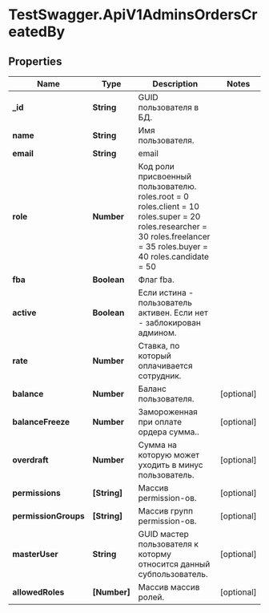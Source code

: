 # TestSwagger.ApiV1AdminsOrdersCreatedBy

## Properties

Name | Type | Description | Notes
------------ | ------------- | ------------- | -------------
**_id** | **String** | GUID пользователя в БД. | 
**name** | **String** | Имя пользователя. | 
**email** | **String** | email | 
**role** | **Number** | Код роли присвоенный пользователю.    roles.root &#x3D; 0    roles.client &#x3D; 10    roles.super &#x3D; 20    roles.researcher &#x3D; 30    roles.freelancer &#x3D; 35    roles.buyer &#x3D; 40    roles.candidate &#x3D; 50     | 
**fba** | **Boolean** | Флаг fba. | 
**active** | **Boolean** | Если истина - пользователь активен. Если нет - заблокирован админом. | 
**rate** | **Number** | Ставка, по который оплачивается сотрудник. | 
**balance** | **Number** | Баланс пользователя. | [optional] 
**balanceFreeze** | **Number** | Замороженная при оплате ордера сумма.. | [optional] 
**overdraft** | **Number** | Сумма на которую может уходить в минус пользователь. | [optional] 
**permissions** | **[String]** | Массив permission-ов. | [optional] 
**permissionGroups** | **[String]** | Массив групп permission-ов. | [optional] 
**masterUser** | **String** | GUID мастер пользователя к которму относится данный субпользователь. | [optional] 
**allowedRoles** | **[Number]** | Массив массив ролей. | [optional] 


